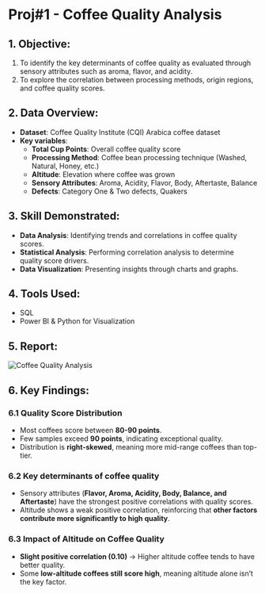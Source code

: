 # Proj#1 - Coffee Quality Analysis
## 1.	Objective:   
1. To identify the key determinants of coffee quality as evaluated through sensory attributes such as aroma, flavor, and acidity.
2. To explore the correlation between processing methods, origin regions, and coffee quality scores. 
## 2.	Data Overview:
- **Dataset**: Coffee Quality Institute (CQI) Arabica coffee dataset
- **Key variables**:
  + **Total Cup Points**: Overall coffee quality score
  + **Processing Method**: Coffee bean processing technique (Washed, Natural, Honey, etc.)
  + **Altitude**: Elevation where coffee was grown
  + **Sensory Attributes**: Aroma, Acidity, Flavor, Body, Aftertaste, Balance
  + **Defects**: Category One & Two defects, Quakers
## 3.	Skill Demonstrated:
- **Data Analysis**: Identifying trends and correlations in coffee quality scores.
- **Statistical Analysis**: Performing correlation analysis to determine quality score drivers.
- **Data Visualization**: Presenting insights through charts and graphs.
## 4.	Tools Used:
- SQL
- Power BI & Python for Visualization
## 5.	Report:
![Coffee Quality Analysis](https://github.com/user-attachments/assets/83b36d70-9596-4770-afd2-77451866bb88)
## 6.	Key Findings:
### 6.1 Quality Score Distribution
- Most coffees score between **80-90 points**.
- Few samples exceed **90 points**, indicating exceptional quality.
- Distribution is **right-skewed**, meaning more mid-range coffees than top-tier.
### 6.2 Key determinants of coffee quality
- Sensory attributes (**Flavor, Aroma, Acidity, Body, Balance, and Aftertaste**) have the strongest positive correlations with quality scores.
- Altitude shows a weak positive correlation, reinforcing that **other factors contribute more significantly to high quality**.
### 6.3 Impact of Altitude on Coffee Quality
- **Slight positive correlation (0.10)** → Higher altitude coffee tends to have better quality.
- Some **low-altitude coffees still score high**, meaning altitude alone isn’t the key factor.
